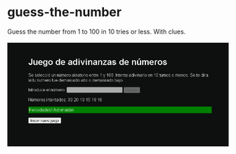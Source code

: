 # guess-the-number
Guess the number from 1 to 100 in 10 tries or less. With clues.
<br><br>
![guess-the-number](img/guess-the-number.png)
<br>
